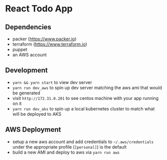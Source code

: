  # React Todo App

 ##  Dependencies
 - packer (https://www.packer.io)
 - terraform (https://www.terraform.io)
 - puppet
 - an AWS account

 ## Development
 - `yarn && yarn start` to view dev server
 - `yarn run dev_aws` to spin up dev server matching the aws ami that would be generated
 - visit `http://172.31.0.201` to see centos machine with your app running on it
 - `yarn run dev_aks` to spin up a local kubernetes cluster to match what will be deployed to AKS
 
 ## AWS Deployment
  - setup a new aws account and add credentials to `~/.aws/credentials` under the appropriate profile (`[personal]`) is the default
  - build a new AMI and deploy to aws via `yarn run aws`
